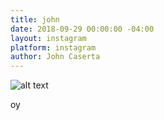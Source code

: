 ```yaml
---
title: john
date: 2018-09-29 00:00:00 -04:00
layout: instagram
platform: instagram
author: John Caserta
---
```


![alt text](/uploads/jcaserta.gif)

oy
